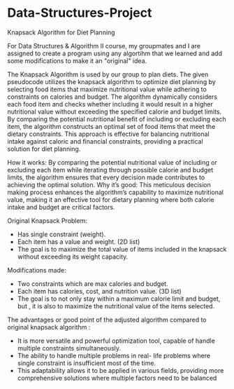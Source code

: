# Data-Structures-Project
Knapsack Algorithm for Diet Planning

For Data Structures & Algorithm II course, my groupmates and I are assigned to create a program using any algortihm that we learned and add some modifications to make it an "original" idea. 

The Knapsack Algorithm is used by our group to plan diets. The given pseudocode utilizes the knapsack algorithm to optimize diet planning by selecting food items that maximize nutritional value while adhering to constraints on calories and budget. The algorithm dynamically considers each food item and checks whether including it would result in a higher nutritional value without exceeding the specified calorie and budget limits. By comparing the potential nutritional benefit of including or excluding each item, the algorithm constructs an optimal set of food items that meet the dietary constraints. This approach is effective for balancing nutritional intake against caloric and financial constraints, providing a practical solution for diet planning.

How it works: 
By comparing the potential nutritional value of including or excluding each item while iterating through possible calorie and budget limits, the algorithm ensures that every decision made contributes to achieving the optimal solution. 
Why it’s good:
 This meticulous decision making process enhances the algorithm’s capability to maximize nutritional value, making it an effective tool for dietary planning where both calorie intake and budget are critical factors.

Original Knapsack Problem:
- Has single constraint (weight).
- Each item has a value and weight. (2D list)
- The goal is to maximize the total value of items included in the knapsack without exceeding its weight capacity.

Modifications made:
- Two constraints which are max calories and budget.
- Each item has calories, cost, and nutrition value.  (3D list)
- The goal is to not only stay within a maximum calorie limit and budget, but , it is also to maximize the nutritional value of the items selected.

The advantages or good point of the adjusted algorithm compared to original knapsack algorithm :
- It is more versatile and powerful optimization tool, capable of  handle multiple constraints simultaneously.  
- The ability to handle multiple problems in real- life problems where single constraint is insufficient most of the time.
- This adaptability allows it to be applied in various fields, providing more comprehensive solutions where multiple factors need to be balanced
